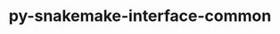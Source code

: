 ---
title: "py-snakemake-interface-common"
layout: cache
categories: [package, develop]
meta: {"versions": ["1.17.3"], "compilers": ["gcc@=7.3.1"], "oss": ["amzn2"], "platforms": ["linux"], "targets": ["aarch64", "neoverse_n1", "x86_64_v3"], "stacks": ["aws-isc", "aws-isc-aarch64", "root"], "num_specs": 18, "num_specs_by_stack": {"root": 18, "aws-isc-aarch64": 12, "aws-isc": 6}}
spec_details: [{"hash": "blfinwiwn66rabloqha2jlhfyz6zcc7d", "compiler": "gcc@=7.3.1", "versions": ["1.17.3"], "os": "amzn2", "platform": "linux", "target": "aarch64", "variants": ["build_system=python_pip"], "stacks": ["root", "aws-isc-aarch64"], "size": "-", "tarball": "https://binaries.spack.io/develop/build_cache/linux-amzn2-aarch64/gcc-7.3.1/py-snakemake-interface-common-1.17.3/linux-amzn2-aarch64-gcc-7.3.1-py-snakemake-interface-common-1.17.3-blfinwiwn66rabloqha2jlhfyz6zcc7d.spack"}, {"hash": "c4qtad4ezalkydpf6rcsdhyufty3x63v", "compiler": "gcc@=7.3.1", "versions": ["1.17.3"], "os": "amzn2", "platform": "linux", "target": "aarch64", "variants": ["build_system=python_pip"], "stacks": ["root", "aws-isc-aarch64"], "size": "-", "tarball": "https://binaries.spack.io/develop/build_cache/linux-amzn2-aarch64/gcc-7.3.1/py-snakemake-interface-common-1.17.3/linux-amzn2-aarch64-gcc-7.3.1-py-snakemake-interface-common-1.17.3-c4qtad4ezalkydpf6rcsdhyufty3x63v.spack"}, {"hash": "dlhft45yvpvcnxhmwuyijexvcgfxblck", "compiler": "gcc@=7.3.1", "versions": ["1.17.3"], "os": "amzn2", "platform": "linux", "target": "aarch64", "variants": ["build_system=python_pip"], "stacks": ["root", "aws-isc-aarch64"], "size": "-", "tarball": "https://binaries.spack.io/develop/build_cache/linux-amzn2-aarch64/gcc-7.3.1/py-snakemake-interface-common-1.17.3/linux-amzn2-aarch64-gcc-7.3.1-py-snakemake-interface-common-1.17.3-dlhft45yvpvcnxhmwuyijexvcgfxblck.spack"}, {"hash": "jvyz3sufnqd6shpzxdj5mhxuaalfzryv", "compiler": "gcc@=7.3.1", "versions": ["1.17.3"], "os": "amzn2", "platform": "linux", "target": "aarch64", "variants": ["build_system=python_pip"], "stacks": ["root", "aws-isc-aarch64"], "size": "-", "tarball": "https://binaries.spack.io/develop/build_cache/linux-amzn2-aarch64/gcc-7.3.1/py-snakemake-interface-common-1.17.3/linux-amzn2-aarch64-gcc-7.3.1-py-snakemake-interface-common-1.17.3-jvyz3sufnqd6shpzxdj5mhxuaalfzryv.spack"}, {"hash": "uwlrouhu7atbanta7i3arsdahi3jqr3f", "compiler": "gcc@=7.3.1", "versions": ["1.17.3"], "os": "amzn2", "platform": "linux", "target": "aarch64", "variants": ["build_system=python_pip"], "stacks": ["root", "aws-isc-aarch64"], "size": "-", "tarball": "https://binaries.spack.io/develop/build_cache/linux-amzn2-aarch64/gcc-7.3.1/py-snakemake-interface-common-1.17.3/linux-amzn2-aarch64-gcc-7.3.1-py-snakemake-interface-common-1.17.3-uwlrouhu7atbanta7i3arsdahi3jqr3f.spack"}, {"hash": "xrogprpnfk337mjojcazd7spl5l6wb52", "compiler": "gcc@=7.3.1", "versions": ["1.17.3"], "os": "amzn2", "platform": "linux", "target": "aarch64", "variants": ["build_system=python_pip"], "stacks": ["root", "aws-isc-aarch64"], "size": "-", "tarball": "https://binaries.spack.io/develop/build_cache/linux-amzn2-aarch64/gcc-7.3.1/py-snakemake-interface-common-1.17.3/linux-amzn2-aarch64-gcc-7.3.1-py-snakemake-interface-common-1.17.3-xrogprpnfk337mjojcazd7spl5l6wb52.spack"}, {"hash": "7dhxj6yjxlnibnomxpql325tqmjo7mgt", "compiler": "gcc@=7.3.1", "versions": ["1.17.3"], "os": "amzn2", "platform": "linux", "target": "neoverse_n1", "variants": ["build_system=python_pip"], "stacks": ["root", "aws-isc-aarch64"], "size": "-", "tarball": "https://binaries.spack.io/develop/build_cache/linux-amzn2-neoverse_n1/gcc-7.3.1/py-snakemake-interface-common-1.17.3/linux-amzn2-neoverse_n1-gcc-7.3.1-py-snakemake-interface-common-1.17.3-7dhxj6yjxlnibnomxpql325tqmjo7mgt.spack"}, {"hash": "c5e64mj4xztqmtctmb5kph5qlcm34ex3", "compiler": "gcc@=7.3.1", "versions": ["1.17.3"], "os": "amzn2", "platform": "linux", "target": "neoverse_n1", "variants": ["build_system=python_pip"], "stacks": ["root", "aws-isc-aarch64"], "size": "-", "tarball": "https://binaries.spack.io/develop/build_cache/linux-amzn2-neoverse_n1/gcc-7.3.1/py-snakemake-interface-common-1.17.3/linux-amzn2-neoverse_n1-gcc-7.3.1-py-snakemake-interface-common-1.17.3-c5e64mj4xztqmtctmb5kph5qlcm34ex3.spack"}, {"hash": "eeevsgzch2ube4gsbhj67uyrpjvjapfj", "compiler": "gcc@=7.3.1", "versions": ["1.17.3"], "os": "amzn2", "platform": "linux", "target": "neoverse_n1", "variants": ["build_system=python_pip"], "stacks": ["root", "aws-isc-aarch64"], "size": "-", "tarball": "https://binaries.spack.io/develop/build_cache/linux-amzn2-neoverse_n1/gcc-7.3.1/py-snakemake-interface-common-1.17.3/linux-amzn2-neoverse_n1-gcc-7.3.1-py-snakemake-interface-common-1.17.3-eeevsgzch2ube4gsbhj67uyrpjvjapfj.spack"}, {"hash": "iw5opsezgrupi7uzjyioynqypnqbnuex", "compiler": "gcc@=7.3.1", "versions": ["1.17.3"], "os": "amzn2", "platform": "linux", "target": "neoverse_n1", "variants": ["build_system=python_pip"], "stacks": ["root", "aws-isc-aarch64"], "size": "-", "tarball": "https://binaries.spack.io/develop/build_cache/linux-amzn2-neoverse_n1/gcc-7.3.1/py-snakemake-interface-common-1.17.3/linux-amzn2-neoverse_n1-gcc-7.3.1-py-snakemake-interface-common-1.17.3-iw5opsezgrupi7uzjyioynqypnqbnuex.spack"}, {"hash": "otazd7ngxvs4mivhdqt7fj5nrgspcppz", "compiler": "gcc@=7.3.1", "versions": ["1.17.3"], "os": "amzn2", "platform": "linux", "target": "neoverse_n1", "variants": ["build_system=python_pip"], "stacks": ["root", "aws-isc-aarch64"], "size": "-", "tarball": "https://binaries.spack.io/develop/build_cache/linux-amzn2-neoverse_n1/gcc-7.3.1/py-snakemake-interface-common-1.17.3/linux-amzn2-neoverse_n1-gcc-7.3.1-py-snakemake-interface-common-1.17.3-otazd7ngxvs4mivhdqt7fj5nrgspcppz.spack"}, {"hash": "ovezj2slawxebf27vccc7vcg3tssiubx", "compiler": "gcc@=7.3.1", "versions": ["1.17.3"], "os": "amzn2", "platform": "linux", "target": "neoverse_n1", "variants": ["build_system=python_pip"], "stacks": ["root", "aws-isc-aarch64"], "size": "-", "tarball": "https://binaries.spack.io/develop/build_cache/linux-amzn2-neoverse_n1/gcc-7.3.1/py-snakemake-interface-common-1.17.3/linux-amzn2-neoverse_n1-gcc-7.3.1-py-snakemake-interface-common-1.17.3-ovezj2slawxebf27vccc7vcg3tssiubx.spack"}, {"hash": "5jztabi6hup6pozqopmosazscx64gvlr", "compiler": "gcc@=7.3.1", "versions": ["1.17.3"], "os": "amzn2", "platform": "linux", "target": "x86_64_v3", "variants": ["build_system=python_pip"], "stacks": ["aws-isc", "root"], "size": "-", "tarball": "https://binaries.spack.io/develop/build_cache/linux-amzn2-x86_64_v3/gcc-7.3.1/py-snakemake-interface-common-1.17.3/linux-amzn2-x86_64_v3-gcc-7.3.1-py-snakemake-interface-common-1.17.3-5jztabi6hup6pozqopmosazscx64gvlr.spack"}, {"hash": "dotuswqmf2t7ya6ef2ygllzcqlfsi2zn", "compiler": "gcc@=7.3.1", "versions": ["1.17.3"], "os": "amzn2", "platform": "linux", "target": "x86_64_v3", "variants": ["build_system=python_pip"], "stacks": ["aws-isc", "root"], "size": "-", "tarball": "https://binaries.spack.io/develop/build_cache/linux-amzn2-x86_64_v3/gcc-7.3.1/py-snakemake-interface-common-1.17.3/linux-amzn2-x86_64_v3-gcc-7.3.1-py-snakemake-interface-common-1.17.3-dotuswqmf2t7ya6ef2ygllzcqlfsi2zn.spack"}, {"hash": "mslpckdab6mqncetktjhctmcrrn465jt", "compiler": "gcc@=7.3.1", "versions": ["1.17.3"], "os": "amzn2", "platform": "linux", "target": "x86_64_v3", "variants": ["build_system=python_pip"], "stacks": ["aws-isc", "root"], "size": "-", "tarball": "https://binaries.spack.io/develop/build_cache/linux-amzn2-x86_64_v3/gcc-7.3.1/py-snakemake-interface-common-1.17.3/linux-amzn2-x86_64_v3-gcc-7.3.1-py-snakemake-interface-common-1.17.3-mslpckdab6mqncetktjhctmcrrn465jt.spack"}, {"hash": "ow3dev7derxlfsw3i4p2awhymqaxqyap", "compiler": "gcc@=7.3.1", "versions": ["1.17.3"], "os": "amzn2", "platform": "linux", "target": "x86_64_v3", "variants": ["build_system=python_pip"], "stacks": ["aws-isc", "root"], "size": "-", "tarball": "https://binaries.spack.io/develop/build_cache/linux-amzn2-x86_64_v3/gcc-7.3.1/py-snakemake-interface-common-1.17.3/linux-amzn2-x86_64_v3-gcc-7.3.1-py-snakemake-interface-common-1.17.3-ow3dev7derxlfsw3i4p2awhymqaxqyap.spack"}, {"hash": "qnzzojeaq63v4h3orapfm327eic4jxvl", "compiler": "gcc@=7.3.1", "versions": ["1.17.3"], "os": "amzn2", "platform": "linux", "target": "x86_64_v3", "variants": ["build_system=python_pip"], "stacks": ["aws-isc", "root"], "size": "-", "tarball": "https://binaries.spack.io/develop/build_cache/linux-amzn2-x86_64_v3/gcc-7.3.1/py-snakemake-interface-common-1.17.3/linux-amzn2-x86_64_v3-gcc-7.3.1-py-snakemake-interface-common-1.17.3-qnzzojeaq63v4h3orapfm327eic4jxvl.spack"}, {"hash": "vwofshypmejk2nnsay7csw6evhlo3j5v", "compiler": "gcc@=7.3.1", "versions": ["1.17.3"], "os": "amzn2", "platform": "linux", "target": "x86_64_v3", "variants": ["build_system=python_pip"], "stacks": ["aws-isc", "root"], "size": "-", "tarball": "https://binaries.spack.io/develop/build_cache/linux-amzn2-x86_64_v3/gcc-7.3.1/py-snakemake-interface-common-1.17.3/linux-amzn2-x86_64_v3-gcc-7.3.1-py-snakemake-interface-common-1.17.3-vwofshypmejk2nnsay7csw6evhlo3j5v.spack"}]
---